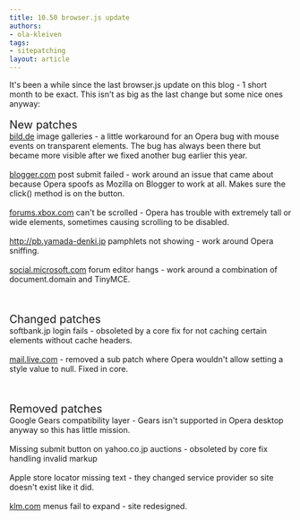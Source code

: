 ```yaml
---
title: 10.50 browser.js update
authors:
- ola-kleiven
tags:
- sitepatching
layout: article
---
```

It&#39;s been a while since the last browser.js update on this blog - 1 short month to be exact. This isn&#39;t as big as the last change but some nice ones anyway:<br/><br/><span style="font-size: 140%">New patches</span><br/><a href="http://bild.de/" target="_blank">bild.de</a> image galleries - a little workaround for an Opera bug with mouse events on transparent elements. The bug has always been there but became more visible after we fixed another bug earlier this year.<br/><br/><a href="http://blogger.com/" target="_blank">blogger.com</a> post submit failed - work around an issue that came about because Opera spoofs as Mozilla on Blogger to work at all. Makes sure the click() method is on the button.<br/><br/><a href="http://forums.xbox.com/" target="_blank">forums.xbox.com</a> can&#39;t be scrolled - Opera has trouble with extremely tall or wide elements, sometimes causing scrolling to be disabled.<br/><br/><a href="http://pb.yamada-denki.jp" target="_blank">http://pb.yamada-denki.jp</a> pamphlets not showing - work around Opera sniffing.<br/><br/><a href="http://social.microsoft.com" target="_blank">social.microsoft.com</a> forum editor hangs - work around a combination of document.domain and TinyMCE.<br/><br/><br/><br/><span style="font-size: 140%">Changed patches</span><br/>softbank.jp login fails - obsoleted by a core fix for not caching certain elements without cache headers.<br/><br/><a href="http://mail.live.com" target="_blank">mail.live.com</a> - removed a sub patch where Opera wouldn&#39;t allow setting a style value to null. Fixed in core.<br/><br/><br/><br/><span style="font-size: 140%">Removed patches</span><br/>Google Gears compatibility layer - Gears isn&#39;t supported in Opera desktop anyway so this has little mission.<br/><br/>Missing submit button on yahoo.co.jp auctions - obsoleted by core fix handling invalid markup<br/><br/>Apple store locator missing text - they changed service provider so site doesn&#39;t exist like it did.<br/><br/><a href="http://klm.com/" target="_blank">klm.com</a> menus fail to expand - site redesigned.
